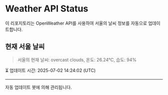 
# Weather API Status

이 리포지토리는 OpenWeather API를 사용하여 서울의 날씨 정보를 자동으로 업데이트합니다.

## 현재 서울 날씨
> 서울의 현재 날씨: overcast clouds, 온도: 26.24°C, 습도: 94%

⏳ 업데이트 시간: 2025-07-02 14:24:02 (UTC)

---
자동 업데이트 봇에 의해 관리됩니다.
